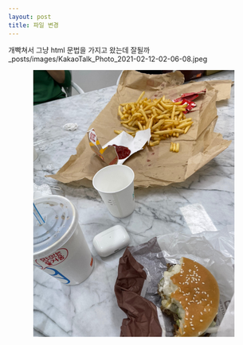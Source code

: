 ```yaml
---
layout: post
title: 파일 변경
---
```

개빡쳐서 그냥 html 문법을 가지고 왔는데 잘될까
_posts/images/KakaoTalk_Photo_2021-02-12-02-06-08.jpeg

<center><img src="_posts/images/KakaoTalk_Photo_2021-02-12-02-06-08.jpeg" width="80%" height="80%"></center>

